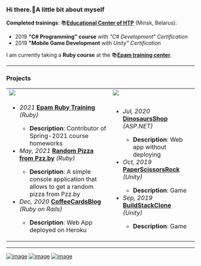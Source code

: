 <h3>Hi there.💮A little bit about myself</h3>

**Completed trainings**:
📚[**Educational Center of HTP**](https://www.it-academy.by/about/it-academy/) (Minsk, Belarus):
- 2019 **"C# Programming" course** with _"C# Development" Certification_
- 2019 **"Mobile Game Development** with _Unity" Certification_

I am currently taking a **Ruby course** at the 📚[**Epam training center**](https://training.by/#!/About?lang=en).<hr/>

### Projects

<table>
 <tr><td><img src="https://img.shields.io/badge/Ruby-CC342D?style=for-the-badge&logo=ruby&logoColor=white" /></td><td><img src="https://img.shields.io/badge/C%23-239120?style=for-the-badge&logo=c-sharp&logoColor=white" /></td></tr>
  <tr>
   <td>
   <ul>
    <li><i>2021</i> <a href="https://github.com/labs-ruby/homeworks-2021"><b>Epam Ruby Training</b></a> <i>(Ruby)</i></li>
    <ul><li><b>Description</b>: Contributor of Spring-2021 course homeworks</li></ul>
     <li><i>May, 2021</i> <a href="https://github.com/miseinen/random-pizza-from-pzz"><b>Random Pizza from Pzz.by</b></a> <i>(Ruby)</i></li>
    <ul><li><b>Description</b>: A simple console application that allows to get a random pizza from Pzz.by </li></ul>
     <li><i>Dec, 2020</i> <a href="https://github.com/miseinen/CoffeeCardsBlog"><b>CoffeeCardsBlog</b></a> <i>(Ruby on Rails)</i></li>
    <ul><li><b>Description</b>: Web App deployed on Heroku</li></ul>
   </ul>
   </td>
   <td><ul>
    <li><i>Jul, 2020</i> <a href="https://github.com/miseinen/DinosaursShop"><b>DinosaursShop</b></a> <i>(ASP.NET)</i></li>
    <ul><li><b>Description</b>: Web app without deploying</li></ul>
     <li><i>Oct, 2019</i> <a href="https://github.com/miseinen/PaperScissorsRock"><b>PaperScissorsRock</b></a> <i>(Unity)</i></li>
    <ul><li><b>Description</b>: Game</li></ul>
     <li><i>Sep, 2019</i> <a href="https://github.com/miseinen/BuildStackClone"><b>BuildStackClone</b></a> <i>(Unity)</i></li>
    <ul><li><b>Description</b>: Game</li></ul>
   </ul>
   </td>
 </tr>
 </table><hr/>
 
 [![image](https://img.shields.io/badge/LinkedIn-0077B5?style=for-the-badge&logo=linkedin&logoColor=white)](https://www.linkedin.com/in/ekaterina-%F0%9F%A4%96-balabanovich-13a116194/)    [![image](https://img.shields.io/badge/Twitter-1DA1F2?style=for-the-badge&logo=twitter&logoColor=white)](https://twitter.com/kate_tomosimasu)  [![image](https://www.codewars.com/users/Miseinen/badges/micro)](https://www.codewars.com/users/Miseinen)
